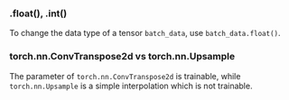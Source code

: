 ### .float(), .int()
To change the data type of a tensor `batch_data`, use `batch_data.float()`.

### torch.nn.ConvTranspose2d vs torch.nn.Upsample
The parameter of `torch.nn.ConvTranspose2d` is trainable, while `torch.nn.Upsample` is a simple interpolation which is not trainable.
